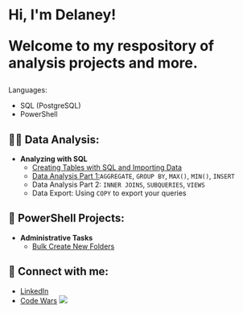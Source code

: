 <h1>Hi, I'm Delaney! 
<p>Welcome to my respository of analysis projects and more.</p></h1>

<!--<p><b>My background:</b></p>
<p>I have 6+ years experience with building reports, manipulating data, and showcasing data insights within Excel. During this time, my interest has been peaked with relational databases, which to my delight, are very simlar to table schema/data types witin Excel. </p>-->

Languages:
<ul>
<li>SQL (PostgreSQL)</li>
<li>PowerShell</li>
</ul>

<h2>👩‍💻 Data Analysis:</h2>

- <b>Analyzing with SQL</b>
  - [Creating Tables with SQL and Importing Data](https://github.com/delaney-data/SQL-CreateTablesImport)
  - [Data Analysis Part 1:](https://github.com/delaney-data/SQL-DataAnalysis)`AGGREGATE`, `GROUP BY`, `MAX()`, `MIN()`, `INSERT`
  - Data Analysis Part 2: `INNER JOINS`, `SUBQUERIES`, `VIEWS`
  - Data Export: Using `COPY` to export your queries


<h2>📝 PowerShell Projects:</h2>

- <b>Administrative Tasks</b>
  - [Bulk Create New Folders](https://github.com/delaney-data/PowerShellBulkNewFolders)

## :handshake: Connect with me:
<ul>
    <li>
        <a href="https://linkedin.com/in/delaneyeu" rel="noopener noreferrer" target="_blank">LinkedIn</a>
    </li>
    <li>
        <a href="https://www.codewars.com/users/delaney-data" rel="noopener noreferrer" target="_blank">Code Wars</a>
    <img src="https://www.codewars.com/users/delaney-data/badges/micro"/></li>
</ul>


<!--

Here are some ideas to get you started:

- 🔭 I’m currently working on ...
- 🌱 I’m currently learning ...
- 👯 I’m looking to collaborate on ...
- 🤔 I’m looking for help with ...
- 💬 Ask me about ...
- 📫 How to reach me: ...
- 😄 Pronouns: ...
- ⚡ Fun fact: ...
-->

